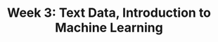 ---
title: "Week 3: Text Data, Introduction to Machine Learning"
weekNumber: 3
days:
  - date: "2025-05-19"
    events:
      - name: HW 3
        type: hw
        title: <b>Grouping, Pivoting, and Merging</b>
        github: https://github.com/practicaldsc/sp25/blob/main/homeworks/hw03/hw03.ipynb
  - date: "2025-05-20"
    events:
      - name: LEC 9
        type: lecture
        title: Regular Expressions
        html: resources/lectures/lec09/lec09-filled.html
        github: https://github.com/practicaldsc/sp25/blob/main/lectures/lec09/
        reading: https://learningds.org/ch/13/text_regex.html?highlight=regular%20expressions
        annotations: resources/lectures/lec09/lec09-annotated.pdf
        reading_text: LDS 13.3
        recording: https://leccap.engin.umich.edu/leccap/player/r/NEe8p7
      - name: LEC 10
        type: lecture
        title: Text as Data
        html: resources/lectures/lec10/lec10-filled.html
        github: https://github.com/practicaldsc/sp25/blob/main/lectures/lec10/
        reading: https://notes.dsc80.com/content/08/nlp.html
        reading_text: DSP 8.2
        reading2: https://learningds.org/ch/13/text_sotu.html
        reading2_text: LDS 13.4
        guide: ../guides/linear-algebra/vectors-angles
        guide_title: Vectors and angles
        annotations: resources/lectures/lec10/lec10-annotated.pdf
        recording: https://leccap.engin.umich.edu/leccap/player/r/NEe8p7
  - date: "2025-05-21"
    events:
      - name: HW 4
        type: hw
        title: <b>EDA and Web Scraping</b>
        github: https://github.com/practicaldsc/sp25/blob/main/homeworks/hw04/hw04.ipynb
  - date: "2025-05-22"
    events:
      - name: LEC 11
        type: lecture
        title: Introduction to Machine Learning
        reading: https://learningds.org/ch/04/modeling_intro.html
        blank_slides: resources/lectures/lec11/lec11-blank.pdf
        filled_slides: resources/lectures/lec11/lec11-filled.pdf
        reading_text: LDS 4
        reading2: resources/other/40a-note-1.pdf
        reading2_text: UCSD 1.1-1.2
        videos: https://www.youtube.com/playlist?list=PLEFTQpsm47qQwTM7yz0XwaVOn54ooevNp
        recording: https://leccap.engin.umich.edu/leccap/player/r/fybADL
        note: Watch all of the videos in the playlist above, but especially <a href="https://youtu.be/NSIEP74ifyg?feature=shared">the first one</a>, as it covers a derivation that is relevant to upcoming homeworks and exams.
      - name: LEC 12
        type: lecture
        title: Simple Linear Regression
        reading: https://learningds.org/ch/15/linear_intro.html
        reading_text: LDS 15.1-15.3
        reading2: resources/other/40a-note-2.pdf
        reading2_text: UCSD 2.1
        blank_slides: resources/lectures/lec12/lec12-blank.pdf
        filled_slides: resources/lectures/lec12/lec12-filled.pdf
        recording: https://leccap.engin.umich.edu/leccap/player/r/fybADL

---